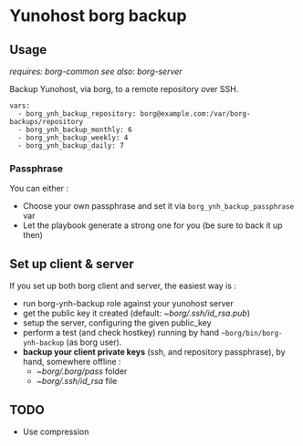 Yunohost borg backup
====================

Usage
------

*requires: borg-common*
*see also: borg-server*

Backup Yunohost, via borg, to a remote repository over SSH.

    vars:
      - borg_ynh_backup_repository: borg@example.com:/var/borg-backups/repository
      - borg_ynh_backup_monthly: 6
      - borg_ynh_backup_weekly: 4
      - borg_ynh_backup_daily: 7


### Passphrase

You can either :
- Choose your own passphrase and set it via `borg_ynh_backup_passphrase` var
- Let the playbook generate a strong one for you (be sure to back it up then)

Set up client & server
----------------------

If you set up both borg client and server, the easiest way is :

- run borg-ynh-backup role against your yunohost server
- get the public key it created (default: *~borg/.ssh/id_rsa.pub*)
- setup the server, configuring the given public_key
- perform a test (and check hostkey) running by hand
  `~borg/bin/borg-ynh-backup` (as borg user).
- **backup your client private keys** (ssh, and repository passphrase),
  by hand, somewhere offline :
  - *~borg/.borg/pass* folder
  - *~borg/.ssh/id_rsa* file

TODO
----

- Use compression
